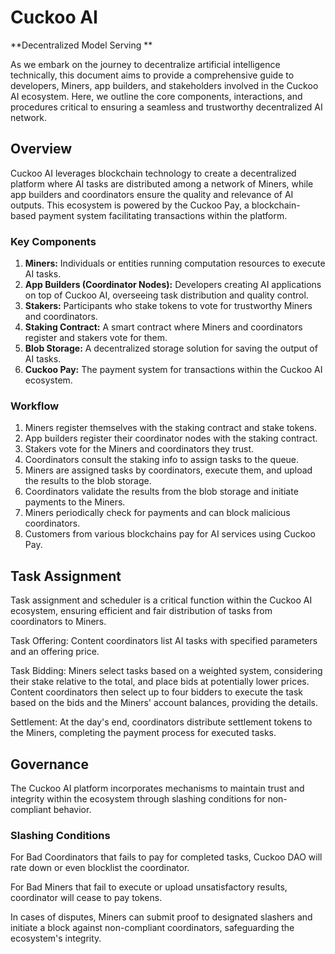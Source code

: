 # Cuckoo AI

**Decentralized Model Serving **

As we embark on the journey to decentralize artificial intelligence technically, this document aims to provide a comprehensive guide to developers, Miners, app builders, and stakeholders involved in the Cuckoo AI ecosystem. Here, we outline the core components, interactions, and procedures critical to ensuring a seamless and trustworthy decentralized AI network.

## Overview

Cuckoo AI leverages blockchain technology to create a decentralized platform where AI tasks are distributed among a network of Miners, while app builders and coordinators ensure the quality and relevance of AI outputs. This ecosystem is powered by the Cuckoo Pay, a blockchain-based payment system facilitating transactions within the platform.

### Key Components

1. **Miners:** Individuals or entities running computation resources to execute AI tasks.
2. **App Builders (Coordinator Nodes):** Developers creating AI applications on top of Cuckoo AI, overseeing task distribution and quality control.
3. **Stakers:** Participants who stake tokens to vote for trustworthy Miners and coordinators.
4. **Staking Contract:** A smart contract where Miners and coordinators register and stakers vote for them.
5. **Blob Storage:** A decentralized storage solution for saving the output of AI tasks.
6. **Cuckoo Pay:** The payment system for transactions within the Cuckoo AI ecosystem.

### Workflow

1. Miners register themselves with the staking contract and stake tokens.
2. App builders register their coordinator nodes with the staking contract.
3. Stakers vote for the Miners and coordinators they trust.
4. Coordinators consult the staking info to assign tasks to the queue.
5. Miners are assigned tasks by coordinators, execute them, and upload the results to the blob storage.
6. Coordinators validate the results from the blob storage and initiate payments to the Miners.
7. Miners periodically check for payments and can block malicious coordinators.
8. Customers from various blockchains pay for AI services using Cuckoo Pay.

## Task Assignment

Task assignment and scheduler is a critical function within the Cuckoo AI ecosystem, ensuring efficient and fair distribution of tasks from coordinators to Miners.

Task Offering: Content coordinators list AI tasks with specified parameters and an offering price.

Task Bidding: Miners select tasks based on a weighted system, considering their stake relative to the total, and place bids at potentially lower prices. Content coordinators then select up to four bidders to execute the task based on the bids and the Miners' account balances, providing the details.

Settlement: At the day's end, coordinators distribute settlement tokens to the Miners, completing the payment process for executed tasks.

## Governance

The Cuckoo AI platform incorporates mechanisms to maintain trust and integrity within the ecosystem through slashing conditions for non-compliant behavior.

### Slashing Conditions

For Bad Coordinators that fails to pay for completed tasks, Cuckoo DAO will rate down or even blocklist the coordinator.

For Bad Miners that fail to execute or upload unsatisfactory results, coordinator will cease to pay tokens.

In cases of disputes, Miners can submit proof to designated slashers and initiate a block against non-compliant coordinators, safeguarding the ecosystem's integrity.

